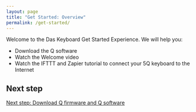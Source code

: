 ```yaml
---
layout: page
title: "Get Started: Overview"
permalink: /get-started/
---
```


Welcome to the Das Keyboard Get Started Experience. We will help you:

* Download the Q software
* Watch the Welcome video
* Watch the IFTTT and Zapier tutorial to connect your 5Q keyboard to the Internet

## Next step

[Next step: Download Q firmware and Q software]({{site.baseurl}}/get-started/download/)